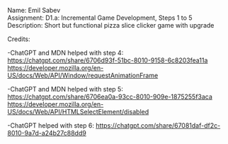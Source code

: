 Name: Emil Sabev  
Assignment: D1.a: Incremental Game Development, Steps 1 to 5  
Description: Short but functional pizza slice clicker game with upgrade

Credits:

-ChatGPT and MDN helped with step 4:  
https://chatgpt.com/share/6706d93f-51bc-8010-9158-6c8203fea11a
https://developer.mozilla.org/en-US/docs/Web/API/Window/requestAnimationFrame

-ChatGPT and MDN helped with step 5:  
https://chatgpt.com/share/6706ea0a-93cc-8010-909e-1875255f3aca
https://developer.mozilla.org/en-US/docs/Web/API/HTMLSelectElement/disabled

-ChatGPT helped with step 6:
https://chatgpt.com/share/67081daf-df2c-8010-9a7d-a24b27c88dd9
